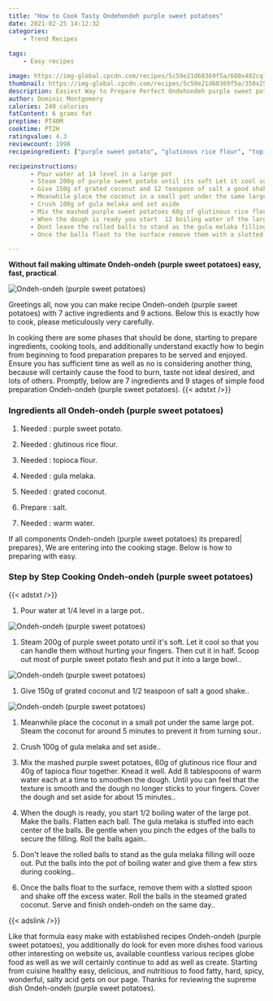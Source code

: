 ```yaml
---
title: "How to Cook Tasty Ondehondeh purple sweet potatoes"
date: 2021-02-25 14:12:32
categories:
    - Trend Recipes
    
tags:
    - Easy recipes

image: https://img-global.cpcdn.com/recipes/5c59e21d68369f5a/680x482cq70/ondeh-ondeh-purple-sweet-potatoes-recipe-main-photo.jpg
thumbnail: https://img-global.cpcdn.com/recipes/5c59e21d68369f5a/350x250cq70/ondeh-ondeh-purple-sweet-potatoes-recipe-main-photo.jpg
description: Easiest Way to Prepare Perfect Ondehondeh purple sweet potatoes with 7 ingredients and 9 stages of easy cooking.
author: Dominic Montgomery
calories: 240 calories
fatContent: 6 grams fat
preptime: PT40M
cooktime: PT2H
ratingvalue: 4.3
reviewcount: 1998
recipeingredient: ["purple sweet potato", "glutinous rice flour", "topioca flour", "gula melaka", "grated coconut", "salt", "warm water"]

recipeinstructions: 
      - Pour water at 14 level in a large pot 
      - Steam 200g of purple sweet potato until its soft Let it cool so that you can handle them without hurting your fingers Then cut it in half Scoop out most of purple sweet potato flesh and put it into a large bowl 
      - Give 150g of grated coconut and 12 teaspoon of salt a good shake 
      - Meanwhile place the coconut in a small pot under the same large pot Steam the coconut for around 5 minutes to prevent it from turning sour 
      - Crush 100g of gula melaka and set aside 
      - Mix the mashed purple sweet potatoes 60g of glutinous rice flour and 40g of tapioca flour together Knead it well Add 8 tablespoons of warm water each at a time to smoothen the dough Until you can feel that the texture is smooth and the dough no longer sticks to your fingers Cover the dough and set aside for about 15 minutes 
      - When the dough is ready you start  12 boiling water of the large potMake the balls Flatten each ball The gula melaka is stuffed into each center of the balls Be gentle when you pinch the edges of the balls to secure the filling Roll the balls again 
      - Dont leave the rolled balls to stand as the gula melaka filling will ooze out Put the balls into the pot of boiling water and give them a few stirs during cooking 
      - Once the balls float to the surface remove them with a slotted spoon and shake off the excess water Roll the balls in the steamed grated coconutServe and finish ondehondeh on the same day

---
```




**Without fail making ultimate Ondeh-ondeh (purple sweet potatoes) easy, fast, practical**. 


![Ondeh-ondeh (purple sweet potatoes)](https://img-global.cpcdn.com/recipes/5c59e21d68369f5a/680x482cq70/ondeh-ondeh-purple-sweet-potatoes-recipe-main-photo.jpg "Ondeh-ondeh (purple sweet potatoes)")




Greetings all, now you can make recipe Ondeh-ondeh (purple sweet potatoes) with 7 active ingredients and 9 actions. Below this is exactly how to cook, please meticulously very carefully.

In cooking there are some phases that should be done, starting to prepare ingredients, cooking tools, and additionally understand exactly how to begin from beginning to food preparation prepares to be served and enjoyed. Ensure you has sufficient time as well as no is considering another thing, because will certainly cause the food to burn, taste not ideal desired, and lots of others. Promptly, below are 7 ingredients and 9 stages of simple food preparation Ondeh-ondeh (purple sweet potatoes).
{{< adstxt />}}

### Ingredients all Ondeh-ondeh (purple sweet potatoes)


1. Needed  : purple sweet potato.

1. Needed  : glutinous rice flour.

1. Needed  : topioca flour.

1. Needed  : gula melaka.

1. Needed  : grated coconut.

1. Prepare  : salt.

1. Needed  : warm water.



If all components Ondeh-ondeh (purple sweet potatoes) its prepared| prepares}, We are entering into the cooking stage. Below is how to preparing with easy.

### Step by Step Cooking Ondeh-ondeh (purple sweet potatoes)

{{< adstxt />}}


1. Pour water at 1/4 level in a large pot..



![Ondeh-ondeh (purple sweet potatoes)](https://img-global.cpcdn.com/steps/a9e038a5ae7030f5/160x128cq70/ondeh-ondeh-purple-sweet-potatoes-recipe-step-1-photo.jpg" "Ondeh-ondeh (purple sweet potatoes)")



1. Steam 200g of purple sweet potato until it&#39;s soft. 
Let it cool so that you can handle them without hurting your fingers. 
Then cut it in half. 
Scoop out most of purple sweet potato flesh and put it into a large bowl..



![Ondeh-ondeh (purple sweet potatoes)](https://img-global.cpcdn.com/steps/81be6db4d3de46b2/160x128cq70/ondeh-ondeh-purple-sweet-potatoes-recipe-step-2-photo.jpg" "Ondeh-ondeh (purple sweet potatoes)")



1. Give 150g of grated coconut and 1/2 teaspoon of salt a good shake..



![Ondeh-ondeh (purple sweet potatoes)](https://img-global.cpcdn.com/steps/97a178a4a47e20cc/160x128cq70/ondeh-ondeh-purple-sweet-potatoes-recipe-step-3-photo.jpg" "Ondeh-ondeh (purple sweet potatoes)")



1. Meanwhile place the coconut in a small pot under the same large pot. 
Steam the coconut for around 5 minutes to prevent it from turning sour..



1. Crush 100g of gula melaka and set aside..



1. Mix the mashed purple sweet potatoes, 60g of glutinous rice flour and 40g of tapioca flour together. 
Knead it well. 
Add 8 tablespoons of warm water each at a time to smoothen the dough. 
Until you can feel that the texture is smooth and the dough no longer sticks to your fingers. 
Cover the dough and set aside for about 15 minutes..



1. When the dough is ready, you start  1/2 boiling water of the large pot.
Make the balls. 
Flatten each ball. 
The gula melaka is stuffed into each center of the balls. 
Be gentle when you pinch the edges of the balls to secure the filling. 
Roll the balls again..



1. Don&#39;t leave the rolled balls to stand as the gula melaka filling will ooze out. 
Put the balls into the pot of boiling water and give them a few stirs during cooking..



1. Once the balls float to the surface, remove them with a slotted spoon and shake off the excess water. 
Roll the balls in the steamed grated coconut.
Serve and finish ondeh-ondeh on the same day..





{{< adslink />}}

Like that formula easy make with established recipes Ondeh-ondeh (purple sweet potatoes), you additionally do look for even more dishes food various other interesting on website us, available countless various recipes globe food as well as we will certainly continue to add as well as create. Starting from cuisine healthy easy, delicious, and nutritious to food fatty, hard, spicy, wonderful, salty acid gets on our page. Thanks for reviewing the supreme dish Ondeh-ondeh (purple sweet potatoes).
